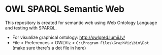 # OWL SPARQL Semantic Web
This repository is created for semantic web using Web Ontology Language and testing with SPARQL.

- For visualize graphical ontology: http://owlgred.lumii.lv/
- File > Preferences > OWLViz > `C:\Program Files\GraphViz\bin\Dot` (make sure there's a dot file in here)
